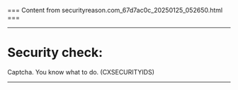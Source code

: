 === Content from securityreason.com_67d7ac0c_20250125_052650.html ===


---

# Security check:

Captcha. You know what to do. (CXSECURITYIDS)

---


